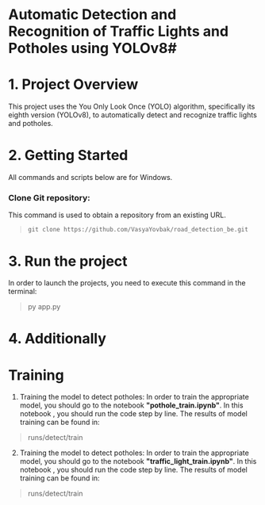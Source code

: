 # Automatic Detection and Recognition of Traffic Lights and Potholes using YOLOv8# 
# 1. Project Overview
This project uses the You Only Look Once (YOLO) algorithm, specifically its eighth version (YOLOv8), to automatically detect and recognize traffic lights and potholes.
# 2. Getting Started
All commands and scripts below are for Windows.
### Clone Git repository:
This command is used to obtain a repository from an existing URL.
>     git clone https://github.com/VasyaYovbak/road_detection_be.git
# 3. Run the project
In order to launch the projects, you need to execute this command in the terminal:
 >    py app.py 
# 4. Additionally
# Training
1. Training the model to detect potholes:
In order to train the appropriate model, you should go to the notebook **"pothole_train.ipynb"**.  In this notebook , you should run the code step by line. 
The results of model training can be found in:
 >    runs/detect/train
2. Training the model to detect potholes:
In order to train the appropriate model, you should go to the notebook **"traffic_light_train.ipynb"**.  In this notebook , you should run the code step by line. 
The results of model training can be found in:
>  runs/detect/train
